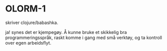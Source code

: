 # OLORM-1

<!-- 1. Hva gjør du akkurat nå? -->

skriver clojure/babashka.

<!-- 2. Finner du kvalitet i det? -->

ja!
synes det er kjempegøy.
Å kunne bruke et skikkelig bra programmeringsspråk, raskt komme i gang med små verktøy, og ta kontroll over egen arbeidsflyt.

<!-- 3. Hvorfor / hvorfor ikke? -->

<!-- Svarte visst på den over. -->
